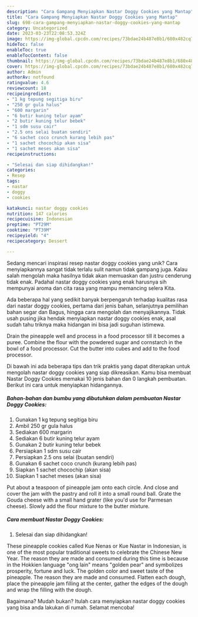 ```yaml
---
description: "Cara Gampang Menyiapkan Nastar Doggy Cookies yang Mantap"
title: "Cara Gampang Menyiapkan Nastar Doggy Cookies yang Mantap"
slug: 698-cara-gampang-menyiapkan-nastar-doggy-cookies-yang-mantap
category: Uncategorized
date: 2023-03-23T22:08:53.324Z
image: https://img-global.cpcdn.com/recipes/73bdae24b487e8b1/680x482cq70/nastar-doggy-cookies-foto-resep-utama.jpg
hideToc: false
enableToc: true
enableTocContent: false
thumbnail: https://img-global.cpcdn.com/recipes/73bdae24b487e8b1/680x482cq70/nastar-doggy-cookies-foto-resep-utama.jpg
cover: https://img-global.cpcdn.com/recipes/73bdae24b487e8b1/680x482cq70/nastar-doggy-cookies-foto-resep-utama.jpg
author: Admin
authorAv: notfound
ratingvalue: 4.6
reviewcount: 18
recipeingredient:
- "1 kg tepung segitiga biru"
- "250 gr gula halus"
- "600 margarin"
- "6 butir kuning telur ayam"
- "2 butir kuning telur bebek"
- "1 sdm susu cair"
- "2.5 ons selai buatan sendiri"
- "6 sachet coco crunch kurang lebih pas"
- "1 sachet chocochip akan sisa"
- "1 sachet meses akan sisa"
recipeinstructions:

- "Selesai dan siap dihidangkan!"
categories:
- Resep
tags:
- nastar
- doggy
- cookies

katakunci: nastar doggy cookies 
nutrition: 147 calories
recipecuisine: Indonesian
preptime: "PT29M"
cooktime: "PT39M"
recipeyield: "4"
recipecategory: Dessert

---
```





Sedang mencari inspirasi resep nastar doggy cookies yang unik? Cara menyiapkannya sangat tidak terlalu sulit namun tidak gampang juga. Kalau salah mengolah maka hasilnya tidak akan memuaskan dan justru cenderung tidak enak. Padahal nastar doggy cookies yang enak harusnya sih mempunyai aroma dan cita rasa yang mampu memancing selera Kita.





Ada beberapa hal yang sedikit banyak berpengaruh terhadap kualitas rasa dari nastar doggy cookies, pertama dari jenis bahan, selanjutnya pemilihan bahan segar dan Bagus, hingga cara mengolah dan menyajikannya. Tidak usah pusing jika hendak menyiapkan nastar doggy cookies enak,      asal sudah tahu triknya maka hidangan ini bisa jadi suguhan istimewa.














Drain the pineapple well and process in a food processor till it becomes a puree. Combine the flour with the powdered sugar and cornstarch in the bowl of a food processor. Cut the butter into cubes and add to the food processor.






Di bawah ini ada beberapa tips dan trik praktis yang dapat diterapkan untuk mengolah nastar doggy cookies yang siap dikreasikan. Kamu bisa membuat Nastar Doggy Cookies memakai 10 jenis bahan dan 0 langkah pembuatan. Berikut ini cara untuk menyiapkan hidangannya.

<!--inarticleads1-->

##### Bahan-bahan dan bumbu yang dibutuhkan dalam pembuatan Nastar Doggy Cookies:

1. Gunakan 1 kg tepung segitiga biru
1. Ambil 250 gr gula halus
1. Sediakan 600 margarin
1. Sediakan 6 butir kuning telur ayam
1. Gunakan 2 butir kuning telur bebek
1. Persiapkan 1 sdm susu cair
1. Persiapkan 2.5 ons selai (buatan sendiri)
1. Gunakan 6 sachet coco crunch (kurang lebih pas)
1. Siapkan 1 sachet chocochip (akan sisa)
1. Siapkan 1 sachet meses (akan sisa)


Put about a teaspoon of pineapple jam onto each circle. And close and cover the jam with the pastry and roll it into a small round ball. Grate the Gouda cheese with a small hand grater (like you&#39;d use for Parmesan cheese). Slowly add the flour mixture to the butter mixture. 

<!--inarticleads2-->

##### Cara membuat Nastar Doggy Cookies:


1. Selesai dan siap dihidangkan!

These pineapple cookies called Kue Nenas or Kue Nastar in Indonesian, is one of the most popular traditional sweets to celebrate the Chinese New Year. The reason they are made and consumed during this time is because in the Hokkien language &#34;ong lain&#34; means &#34;golden pear&#34; and symbolizes prosperity, fortune and luck. The golden color and sweet taste of the pineapple. The reason they are made and consumed. Flatten each dough, place the pineapple jam filling at the center, gather the edges of the dough and wrap the filling with the dough. 

Bagaimana? Mudah bukan? Itulah cara menyiapkan nastar doggy cookies yang bisa anda lakukan di rumah. Selamat mencoba!
